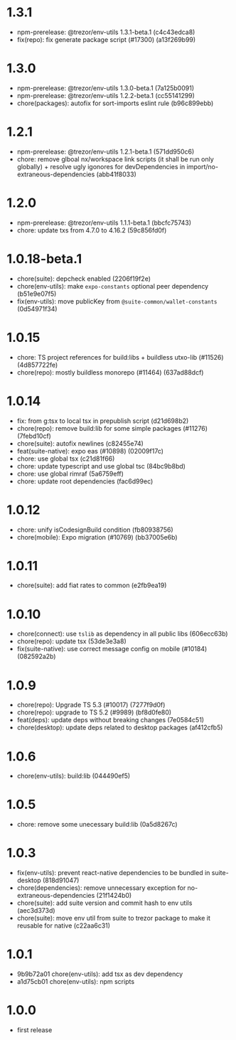 # 1.3.1

-   npm-prerelease: @trezor/env-utils 1.3.1-beta.1 (c4c43edca8)
-   fix(repo): fix generate package script (#17300) (a13f269b99)

# 1.3.0

-   npm-prerelease: @trezor/env-utils 1.3.0-beta.1 (7a125b0091)
-   npm-prerelease: @trezor/env-utils 1.2.2-beta.1 (cc55141299)
-   chore(packages): autofix for sort-imports eslint rule (b96c899ebb)

# 1.2.1

-   npm-prerelease: @trezor/env-utils 1.2.1-beta.1 (571dd950c6)
-   chore: remove glboal nx/workspace link scripts (it shall be run only globally) + resolve ugly igonores for devDependencies in import/no-extraneous-dependencies (abb41f8033)

# 1.2.0

-   npm-prerelease: @trezor/env-utils 1.1.1-beta.1 (bbcfc75743)
-   chore: update txs from 4.7.0 to 4.16.2 (59c856fd0f)

# 1.0.18-beta.1

-   chore(suite): depcheck enabled (2206f19f2e)
-   chore(env-utils): make `expo-constants` optional peer dependency (b51e9e07f5)
-   fix(env-utils): move publicKey from `@suite-common/wallet-constants` (0d54971f34)

# 1.0.15

-   chore: TS project references for build:libs + buildless utxo-lib (#11526) (4d857722fe)
-   chore(repo): mostly buildless monorepo (#11464) (637ad88dcf)

# 1.0.14

-   fix: from g:tsx to local tsx in prepublish script (d21d698b2)
-   chore(repo): remove build:lib for some simple packages (#11276) (7febd10cf)
-   chore(suite): autofix newlines (c82455e74)
-   feat(suite-native): expo eas (#10898) (02009f17c)
-   chore: use global tsx (c21d81f66)
-   chore: update typescript and use global tsc (84bc9b8bd)
-   chore: use global rimraf (5a6759eff)
-   chore: update root dependencies (fac6d99ec)

# 1.0.12

-   chore: unify isCodesignBuild condition (fb80938756)
-   chore(mobile): Expo migration (#10769) (bb37005e6b)

# 1.0.11

-   chore(suite): add fiat rates to common (e2fb9ea19)

# 1.0.10

-   chore(connect): use `tslib` as dependency in all public libs (606ecc63b)
-   chore(repo): update tsx (53de3e3a8)
-   fix(suite-native): use correct message config on mobile (#10184) (082592a2b)

# 1.0.9

-   chore(repo): Upgrade TS 5.3 (#10017) (7277f9d0f)
-   chore(repo): upgrade to TS 5.2 (#9989) (bf8d0fe80)
-   feat(deps): update deps without breaking changes (7e0584c51)
-   chore(desktop): update deps related to desktop packages (af412cfb5)

# 1.0.6

-   chore(env-utils): build:lib (044490ef5)

# 1.0.5

-   chore: remove some unecessary build:lib (0a5d8267c)

# 1.0.3

-   fix(env-utils): prevent react-native dependencies to be bundled in suite-desktop (818d91047)
-   chore(dependencies): remove unnecessary exception for no-extraneous-dependencies (21f1424b0)
-   chore(suite): add suite version and commit hash to env utils (aec3d373d)
-   chore(suite): move env util from suite to trezor package to make it reusable for native (c22aa6c31)

# 1.0.1

-   9b9b72a01 chore(env-utils): add tsx as dev dependency
-   a1d75cb01 chore(env-utils): npm scripts

# 1.0.0

-   first release

